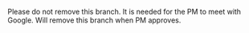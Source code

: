 Please do not remove this branch. It is needed for the PM to meet with Google. Will remove this branch when PM approves.
